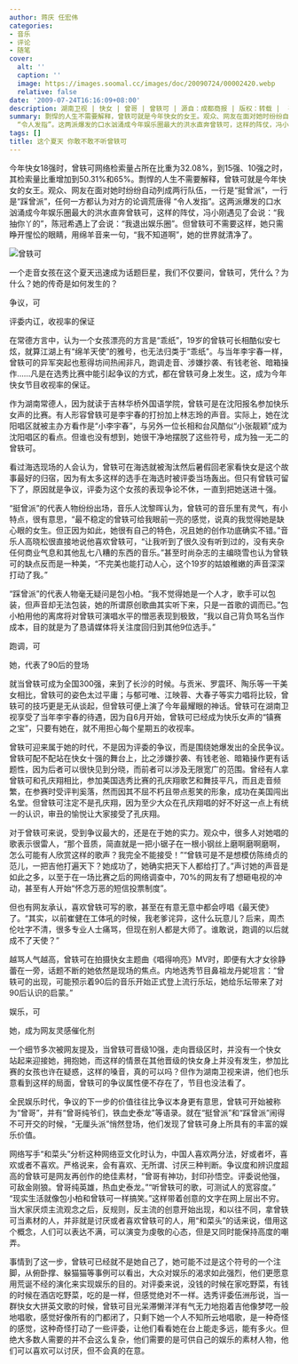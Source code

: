 ```yaml
---
author: 蒋庆 任宏伟
categories:
- 音乐
- 评论
- 随笔
cover:
  alt: ''
  caption: ''
  image: https://images.soomal.cc/images/doc/20090724/00002420.webp
  relative: false
date: '2009-07-24T16:16:09+08:00'
description: 湖南卫视 | 快女 | 曾哥 | 曾轶可 | 源自：成都商报 | 版权：转载 |  平均/总评分：08.00/56
summary: 剽悍的人生不需要解释，曾轶可就是今年快女的女王。观众、网友在面对她时纷纷自动列成两行队伍，一行是“挺曾派”，一行是“踩曾派”，任何一方都认为对方的论调荒唐得
  “令人发指”。这两派爆发的口水汹涌成今年娱乐圈最大的洪水直奔曾轶可，这样的阵仗，冯小刚遇见了会说：“我抽你丫的”，陈冠希遇上了会说：“我退出娱乐圈”。但曾轶可不需要这样，她只需睁开惺忪的眼睛，用绵羊音来一句，“我不知道啊”，她的世界就清净了
tags: []
title: 这个夏天 你敢不敢不听曾轶可
---
```


今年快女18强时，曾轶可网络检索量占所在比重为32.08%，到15强、10强之时，其检索量比重增加到50.31%和65%。剽悍的人生不需要解释，曾轶可就是今年快女的女王。观众、网友在面对她时纷纷自动列成两行队伍，一行是“挺曾派”，一行是“踩曾派”，任何一方都认为对方的论调荒唐得 “令人发指”。这两派爆发的口水汹涌成今年娱乐圈最大的洪水直奔曾轶可，这样的阵仗，冯小刚遇见了会说：“我抽你丫的”，陈冠希遇上了会说：“我退出娱乐圈”。但曾轶可不需要这样，她只需睁开惺忪的眼睛，用绵羊音来一句，“我不知道啊”，她的世界就清净了。



![曾轶可](https://images.soomal.cc/images/doc/20090724/00002420.webp)



一个走音女孩在这个夏天迅速成为话题巨星，我们不仅要问，曾轶可，凭什么？为什么？她的传奇是如何发生的？



争议，可



评委内讧，收视率的保证



在常德方言中，认为一个女孩漂亮的方言是“乖纸”，19岁的曾轶可长相酷似安七炫，就算江湖上有“绵羊天使”的雅号，也无法归类于“乖纸”。与当年李宇春一样，曾轶可的异军突起也惹得坊间热闹非凡，跑调走音、涉嫌抄袭、有钱老爸、暗箱操作……凡是在选秀比赛中能引起争议的方式，都在曾轶可身上发生。这，成为今年快女节目收视率的保证。



作为湖南常德人，因为就读于吉林华桥外国语学院，曾轶可是在沈阳报名参加快乐女声的比赛。有人形容曾轶可是李宇春的打扮加上林志玲的声音。实际上，她在沈阳唱区就被主办方看作是“小李宇春”，与另外一位长相和台风酷似“小张靓颖”成为沈阳唱区的看点。但谁也没有想到，她很干净地摆脱了这些符号，成为独一无二的曾轶可。



看过海选现场的人会认为，曾轶可在海选就被淘汰然后暑假回老家看快女是这个故事最好的归宿，因为有太多这样的选手在海选时被评委当场轰出。但只有曾轶可留下了，原因就是争议，评委为这个女孩的表现争论不休，一直到把她送进十强。



“挺曾派”的代表人物纷纷出场，音乐人沈黎晖认为，曾轶可的音乐里有灵气，有小特点，很有意思，“最不稳定的曾轶可给我眼前一亮的感觉，说真的我觉得她是缺心眼的女生。但正因为如此，她很有自己的特色，况且她的创作功底确实不错。”音乐人高晓松很直接地说他喜欢曾轶可，“让我听到了很久没有听到过的，没有夹杂任何商业气息和其他乱七八糟的东西的音乐。”甚至时尚杂志的主编晓雪也认为曾轶可的缺点反而是一种美，“不完美也能打动人心，这个19岁的姑娘稚嫩的声音深深打动了我。”



“踩曾派”的代表人物毫无疑问是包小柏。“我不觉得她是一个人才，歌手可以包装，但声音却无法包装，她的所谓原创歌曲其实听下来，只是一首歌的调而已。”包小柏用他的离席将对曾轶可演唱水平的憎恶表现到极致，“我以自己背负骂名当作成本，目的就是为了恳请媒体将关注度回归到其他9位选手。”



跑调，可



她，代表了90后的登场



就当曾轶可成为全国300强，来到了长沙的时候。与贡米、罗震环、陶乐等一干美女相比，曾轶可的姿色太过平庸；与郁可唯、江映蓉、大春子等实力唱将比较，曾轶可的技巧更是无从谈起，但曾轶可便上演了今年最耀眼的神话。曾轶可在湖南卫视享受了当年李宇春的待遇，因为自6月开始，曾轶可已经成为快乐女声的“镇赛之宝”，只要有她在，就不用担心每个星期五的收视率。



曾轶可迎来属于她的时代，不是因为评委的争议，而是围绕她爆发出的全民争议。曾轶可配不配站在快女十强的舞台上，比之涉嫌抄袭、有钱老爸、暗箱操作更有话题性，因为后者可以很快见到分晓，而前者可以涉及无限宽广的范围。曾经有人拿曾轶可和孔庆翔相比，参加美国选秀比赛的孔庆翔歌艺和舞技平凡，而且走音频繁，在参赛时受评判奚落，然而因其不屈不朽且带点惹笑的形象，成功在美国闯出名堂。但曾轶可注定不是孔庆翔，因为至少大众在孔庆翔唱的好不好这一点上有统一的认识，审丑的愉悦让大家接受了孔庆翔。



对于曾轶可来说，受到争议最大的，还是在于她的实力。观众中，很多人对她唱的歌表示很雷人，“那个音质，简直就是一把小锯子在一根小钢丝上磨啊磨啊磨啊，怎么可能有人欣赏这样的歌声？我完全不能接受！”“曾轶可是不是想模仿陈绮贞的范儿，一把吉他打遍天下？她成功了，她确实把天下人都给打了。”声讨她的声音是如此之多，以至于在一场比赛之后的网络调查中，70%的网友有了想砸电视的冲动，甚至有人开始“怀念万恶的短信投票制度”。



但也有网友承认，喜欢曾轶可写的歌，甚至在有意无意中都会哼唱《最天使》了。“其实，以前崔健在工体吼的时候，我老爹诧异，这什么玩意儿？后来，周杰伦吐字不清，很多专业人士痛骂，但现在别人都是大师了。谁敢说，跑调的以后就成不了天使？”



越骂人气越高，曾轶可在拍摄快女主题曲《唱得响亮》MV时，即便有大才女徐静蕾在一旁，话题不断的她依然是现场的焦点。内地选秀节目鼻祖龙丹妮坦言：“曾轶可的出现，可能预示着90后的音乐开始正式登上流行乐坛，她给乐坛带来了对90后认识的启蒙。”



娱乐，可



她，成为网友灵感催化剂



一个细节多次被网友提及，当曾轶可晋级10强，走向晋级区时，并没有一个快女站起来迎接她，拥抱她，而这样的情景在其他晋级的快女身上并没有发生，参加比赛的女孩也许在疑惑，这样的嗓音，真的可以吗？但作为湖南卫视来讲，他们也乐意看到这样的局面，曾轶可的争议属性便不存在了，节目也没法看了。



全民娱乐时代，争议的下一步的价值往往比争议本身更有意思，曾轶可开始被称为“曾哥”，并有“曾哥纯爷们，铁血史泰龙”等语录。就在“挺曾派”和“踩曾派”闹得不可开交的时候，“无厘头派”悄然登场，他们发现了曾轶可身上所具有的丰富的娱乐价值。



网络写手“和菜头”分析这种网络亚文化时认为，中国人喜欢两分法，好或者坏，喜欢或者不喜欢。严格说来，会有喜欢、无所谓、讨厌三种判断。争议度和辨识度超高的曾轶可是网友再创作的绝佳素材，“曾哥有神功，封印孙悟空。评委说他强，可敌金刚狼。曾哥纯英雄，热血史泰龙。”“听曾轶可的歌，可测试人的宽容度。” “现实生活就像包小柏和曾轶可一样搞笑。”这样带着创意的文字在网上层出不穷。当大家厌烦主流观念之后，反规则，反主流的创意开始出现，和以往不同，拿曾轶可当素材的人，并非就是讨厌或者喜欢曾轶可的人，用“和菜头”的话来说，借用这个概念，人们可以表达不满，可以演变为虔敬的心态，但是又同时能保持高度的嘲弄。



事情到了这一步，曾轶可已经就不是她自己了，她可能不过是这个符号的一个注脚，从俯卧撑、躲猫猫等事例可以看出，大众对娱乐的渴求如此强烈，他们更愿意用荒诞不经的演化来实现娱乐的目的。对评委来说，没钱的时候在家吃野菜，有钱的时候在酒店吃野菜，吃的是一样，但感觉绝对不一样。选秀评委伍洲彤说，当一群快女大拼英文歌的时候，曾轶可目光呆滞懒洋洋有气无力地抱着吉他像梦呓一般地唱歌，感觉好像所有的门都闭了，只剩下她一个人不知所云地唱歌，是一种奇怪的感觉，这种奇怪打动了一些评委，让他们看看她在台上能走多远，能有多火。但绝大多数人需要的并不会这么复杂，他们需要的是可供自己的娱乐的素材人物，他们可以喜欢可以讨厌，但不会真的在意。